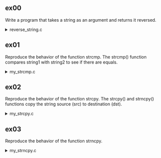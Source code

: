 ## ex00

Write a program that takes a string as an argument and returns it reversed.

<details>
  <summary>reverse_string.c</summary>

```c
#include <stdio.h>
#include <string.h>

// Function to reverse a string in-place
char* reverse_string(char* str) {
    int length = strlen(str);
    int start = 0;          // Index of the first character
    int end = length - 1;   // Index of the last character

    // Iterate until the start index crosses the end index
    while (start < end) {
        // Swap characters at start and end indices
        char temp = str[start];
        str[start] = str[end];
        str[end] = temp;

        // Move indices towards each other for the next iteration
        start++;
        end--;
    }

    // Return the reversed string
    return str;
}
```

</details>

## ex01

Reproduce the behavior of the function strcmp.
The strcmp() function compares string1 with string2 to see if there are equals.

<details>

  <summary>my_strcmp.c</summary>

```c

#include <stdio.h>

// Define a function called my_strcmp that takes two char pointers as parameters.
int my_strcmp(char* str1, char* str2) {
    // Iterate through the strings while both are not at the end ('\0').
    while (*str1 != '\0' && *str2 != '\0') {
        // Compare the characters at the current positions in both strings.
        if (*str1 != *str2) {
            // If the characters are different, return the difference between their ASCII values.
            // This will indicate whether str1 comes before or after str2 in lexicographic order.
            return (*str1 - *str2);
        }
        // Move to the next character in each string.
        str1++;
        str2++;
    }

    // If both strings are completely equal, they have the same characters in the same order.
    if (*str1 == *str2) {
        // Return 0 to indicate equality.
        return 0;
    }

    // If one string is longer than the other, return the difference in lengths.
    return (*str1 - *str2);
}

int main()
```

</details>

## ex02

Reproduce the behavior of the function strcpy.
The strcpy() and strncpy() functions copy the string source (src) to destination (dst).

<details>
  <summary>my_strcpy.c</summary>

```c
#include <stdio.h>

char* my_strcpy(char* dst, const char* src) {
    // Copy each character from src to dst until the null terminator is reached.
    while (*src != '\0') {
        *dst = *src; // Copy the character
        dst++;      // Move to the next position in dst
        src++;      // Move to the next character in src
    }

    // Add the null terminator to the end of the copied string.
    *dst = '\0';

    // Return the destination string.
    return dst;
}

int main() {
    char dst[100] = {0};
    char *src = "Hello";

    printf("my_strcpy -> %s\n", my_strcpy(dst, src));

    return 0;
}

```

</details>

## ex03

Reproduce the behavior of the function strncpy.

<details>
  <summary>my_strncpy.c</summary>

```c
#include <stdio.h>

char* my_strncpy(char* dst, const char* src, int n) {
    int i;
    // Copy each character from src to dst up to n characters or until the null terminator is reached.
    for (i = 0; i < n && *src != '\0'; i++) {
        *dst = *src; // Copy the character
        dst++;      // Move to the next position in dst
        src++;      // Move to the next character in src
    }

    // Fill any remaining positions in dst with null characters if n is not reached.
    for (; i < n; i++) {
        *dst = '\0';
        dst++;
    }

    // Return the destination string.
    return dst;
}

int main() {
    char dst[10] = {0};
    char *src = "Hello";
    int n = 3;

    printf("my_strncpy -> %s\n", my_strncpy(dst, src, n));

    return 0;
}


```

</details>
